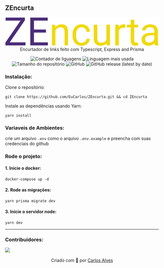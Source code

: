 ## ZEncurta

<p align="center">
    <img src="public\assets\logo.svg"/><br>
    Encurtador de links feito com Typescript, Express and Prisma
</p>

<p align="center">
    <img alt="Contador de liguagens" src="https://img.shields.io/github/languages/count/EuCarlos/ZEncurta?style=flat-square">
    <img alt="Linguagem mais usada" src="https://img.shields.io/github/languages/top/EuCarlos/ZEncurta?color=orange&style=flat-square">
    <img alt="Tamanho do repositório" src="https://img.shields.io/github/repo-size/EuCarlos/ZEncurta?color=yellow&style=flat-square">
    <img alt="GitHub" src="https://img.shields.io/github/license/EuCarlos/ZEncurta?style=flat-square">
    <img alt="GitHub release (latest by date)" src="https://img.shields.io/github/v/release/eucarlos/ZEncurta?style=flat-square">
</p>

### Instalação:

Clone o repositório:

    git clone https://github.com/EuCarlos/ZEncurta.git && cd ZEncurta

Instale as dependências usando Yarn:

    yarn install

### Variaveis de Ambientes:
crie um arquivo `.env` como o arquivo `.env.example` e preencha com suas credenciais do github

### Rode o projeto:
#### 1. Inicie o docker:

    docker-compose up -d

#### 2. Rode as migrações:

    yarn prisma migrate dev

#### 3. Inicie o servidor node:

    yarn dev


___
### Contribuidores:
<a href="https://github.com/eucarlos/ZEncurta/graphs/contributors">
  <img src="https://contrib.rocks/image?repo=eucarlos/ZEncurta" />
</a>

<p align="center">
Criado com 💜 por <a href="https://github.com/eucarlos/">Carlos Alves</a>
</p>
